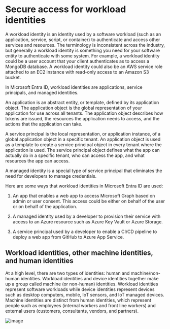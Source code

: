 # Secure access for workload identities

A workload identity is an identity used by a software workload (such as an application, service, script, or container) to authenticate and access other services and resources. The terminology is inconsistent across the industry, but generally a workload identity is something you need for your software entity to authenticate with some system. For example, a workload identity could be a user account that your client authenticates as to access a MongoDB database. A workload identity could also be an AWS service role attached to an EC2 instance with read-only access to an Amazon S3 bucket.

In Microsoft Entra ID, workload identities are applications, service principals, and managed identities.

An application is an abstract entity, or template, defined by its application object. The application object is the global representation of your application for use across all tenants. The application object describes how tokens are issued, the resources the application needs to access, and the actions that the application can take.

A service principal is the local representation, or application instance, of a global application object in a specific tenant. An application object is used as a template to create a service principal object in every tenant where the application is used. The service principal object defines what the app can actually do in a specific tenant, who can access the app, and what resources the app can access.

A managed identity is a special type of service principal that eliminates the need for developers to manage credentials.

Here are some ways that workload identities in Microsoft Entra ID are used:

1) An app that enables a web app to access Microsoft Graph based on admin or user consent. This access could be either on behalf of the user or on behalf of the application.

2) A managed identity used by a developer to provision their service with access to an Azure resource such as Azure Key Vault or Azure Storage.

3) A service principal used by a developer to enable a CI/CD pipeline to deploy a web app from GitHub to Azure App Service.

## Workload identities, other machine identities, and human identities

At a high level, there are two types of identities: human and machine/non-human identities. Workload identities and device identities together make up a group called machine (or non-human) identities. Workload identities represent software workloads while device identities represent devices such as desktop computers, mobile, IoT sensors, and IoT managed devices. Machine identities are distinct from human identities, which represent people such as employees (internal workers and front line workers) and external users (customers, consultants, vendors, and partners).

![image](https://github.com/user-attachments/assets/3a585001-15b8-475d-ae2d-d7702e4b8a1a)


